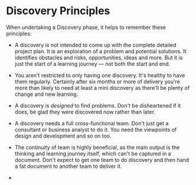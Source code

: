 # Discovery Principles

When undertaking a Discovery phase, it helps to remember these principles:

* A discovery is not intended to come up with the complete detailed project plan. It is an exploration of a problem and potential solutions. It identifies obstacles and risks, opportunities, ideas and more. But it is just the start of a learning journey — not both the start and end.

* You aren't restricted to only having one discovery. It's healthy to have them regularly. Certainly after six months or more of delivery you're more than likely to need at least a mini discovery as there'll be plenty of change and new learning.

* A discovery is _designed_ to find problems. Don't be disheartened if it does, be glad they were discovered now rather than later.
* A discovery needs a full cross-functional team. Don't just get a consultant or business analyst to do it. You need the viewpoints of design and development and so on too.
* The continuity of team is highly beneficial, as the main output is the thinking and learning journey itself, which can't be captured in a document. Don't expect to get one team to do discovery and then hand a fat document to another team to deliver it.

* 

